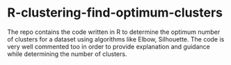 # R-clustering-find-optimum-clusters
The repo contains the code written in R to determine the optimum number of clusters for a dataset using algorithms like Elbow, Silhouette. The code is very well commented too in order to provide explanation and guidance while determining the number of clusters.
